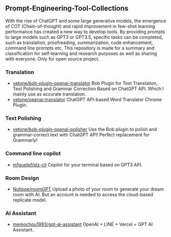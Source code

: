 ## Prompt-Engineering-Tool-Collections

With the rise of ChatGPT and some large generative models, the emergence of COT (Chain-of-thought) and rapid improvement in few-shot learning performance has created a new way to develop tools. By providing prompts to large models such as GPT3 or GPT3.5, specific tasks can be completed, such as translation, proofreading, summarization, code enhancement, command line prompts etc. This repository is made for a summary and classification for self-learning and research purposes as well as sharing with everyone. Only for open source project.

### Translation

- [yetone/bob-plugin-openai-translator](https://github.com/yetone/bob-plugin-openai-translator) Bob Plugin for Text Translation, Text Polishing and Grammar Correction Based on ChatGPT API. Which I mainly use as accurate translation.
- [yetone/openai-translator](https://github.com/yetone/openai-translator) ChatGPT API-based Word Translator Chrome Plugin. 

### Text Polishing

- [yetone/bob-plugin-openai-polisher](https://github.com/yetone/bob-plugin-openai-polisher) Use the Bob plugin to polish and grammar-correct text with ChatGPT API! Perfect replacement for Grammarly!

### Command line copilot

- [m1guelpf/plz-cli](https://github.com/m1guelpf/plz-cli) Copilot for your terminal based on GPT3 API.

### Room Design

- [Nutlope/roomGPT](https://github.com/Nutlope/roomGPT) Upload a photo of your room to generate your dream room with AI. But an account is needed to access the cloud-based replicate model.

### AI Assistant 

- [memochou1993/gpt-ai-assistant](https://github.com/memochou1993/gpt-ai-assistant) OpenAI + LINE + Vercel = GPT AI Assistant.
